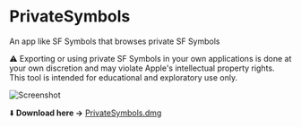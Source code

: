 # PrivateSymbols
An app like SF Symbols that browses private SF Symbols

⚠️ Exporting or using private SF Symbols in your own applications is done at your own discretion and may violate Apple's intellectual property rights. This tool is intended for educational and exploratory use only.


![Screenshot](https://github.com/user-attachments/assets/1cb27155-1e4e-4598-b281-7fa747e13a70)

⬇️ **Download here →** [PrivateSymbols.dmg](https://github.com/quentinfasquel/PrivateSymbols/releases/download/1.0/PrivateSymbols.dmg) 


